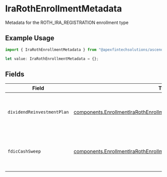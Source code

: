 # IraRothEnrollmentMetadata

Metadata for the ROTH_IRA_REGISTRATION enrollment type

## Example Usage

```typescript
import { IraRothEnrollmentMetadata } from "@apexfintechsolutions/ascend-sdk/models/components";

let value: IraRothEnrollmentMetadata = {};
```

## Fields

| Field                                                                                                                                                            | Type                                                                                                                                                             | Required                                                                                                                                                         | Description                                                                                                                                                      | Example                                                                                                                                                          |
| ---------------------------------------------------------------------------------------------------------------------------------------------------------------- | ---------------------------------------------------------------------------------------------------------------------------------------------------------------- | ---------------------------------------------------------------------------------------------------------------------------------------------------------------- | ---------------------------------------------------------------------------------------------------------------------------------------------------------------- | ---------------------------------------------------------------------------------------------------------------------------------------------------------------- |
| `dividendReinvestmentPlan`                                                                                                                                       | [components.EnrollmentIraRothEnrollmentMetadataDividendReinvestmentPlan](../../models/components/enrollmentirarothenrollmentmetadatadividendreinvestmentplan.md) | :heavy_minus_sign:                                                                                                                                               | Option to auto-enroll in Dividend Reinvestment; defaults to true                                                                                                 | DIVIDEND_REINVESTMENT_ENROLL                                                                                                                                     |
| `fdicCashSweep`                                                                                                                                                  | [components.EnrollmentIraRothEnrollmentMetadataFdicCashSweep](../../models/components/enrollmentirarothenrollmentmetadatafdiccashsweep.md)                       | :heavy_minus_sign:                                                                                                                                               | Option to auto-enroll in FDIC cash sweep; defaults to true                                                                                                       | FDIC_CASH_SWEEP_ENROLL                                                                                                                                           |
